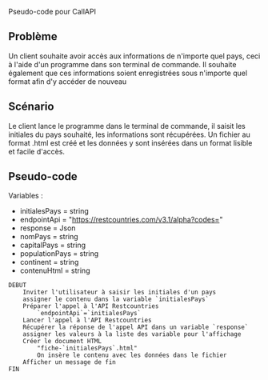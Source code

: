 
 Pseudo-code pour CallAPI

## Problème

Un client souhaite avoir accès aux informations de n'importe quel pays, ceci à l'aide d'un programme dans son terminal de commande. Il souhaite également que ces informations soient enregistrées sous n'importe quel format afin d'y accéder de nouveau

## Scénario

Le client lance le programme dans le terminal de commande, il saisit les initiales du pays souhaité, les informations sont récupérées. Un fichier au format .html est créé et les données y sont insérées dans un format lisible et facile d'accès.

## Pseudo-code

Variables :

- initialesPays = string
- endpointApi = "https://restcountries.com/v3.1/alpha?codes="
- response  = Json
- nomPays  = string
- capitalPays  = string
- populationPays  = string
- continent  = string
- contenuHtml = string

```
DEBUT
    Inviter l'utilisateur à saisir les initiales d'un pays
    assigner le contenu dans la variable `initialesPays`
    Préparer l'appel à l'API Restcountries
        `endpointApi`=`initialesPays`
    Lancer l'appel à l'API Restcountries
    Récupérer la réponse de l'appel API dans un variable `response`
    assigner les valeurs à la liste des variable pour l'affichage
    Créer le document HTML
        "fiche-`initialesPays`.html"
        On insère le contenu avec les données dans le fichier
    Afficher un message de fin
FIN